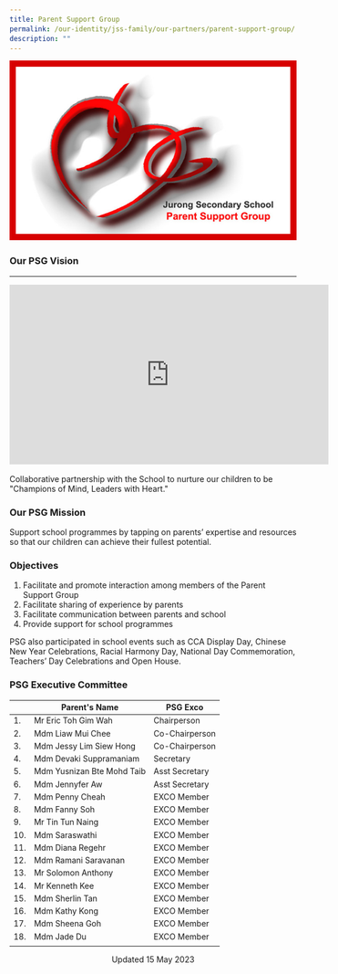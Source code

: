 ```yaml
---
title: Parent Support Group
permalink: /our-identity/jss-family/our-partners/parent-support-group/
description: ""
---
```

![](/images/JSS-PSG-Logo.jpg)

### Our PSG Vision
--------------
<iframe width="560" height="315" src="https://www.youtube.com/embed/2CHvUzi_1d4" title="YouTube video player" frameborder="0" allow="accelerometer; autoplay; clipboard-write; encrypted-media; gyroscope; picture-in-picture; web-share" allowfullscreen=""></iframe>

Collaborative partnership with the School to nurture our children to be "Champions of Mind, Leaders with Heart."  

### Our PSG Mission

Support school programmes by tapping on parents’ expertise and resources so that our children can achieve their fullest potential.  

### Objectives

1. Facilitate and promote interaction among members of the Parent Support Group
2. Facilitate sharing of experience by parents
3. Facilitate communication between parents and school
4. Provide support for school programmes

PSG also participated in school events such as CCA Display Day, Chinese New Year Celebrations, Racial Harmony Day, National Day Commemoration, Teachers’ Day Celebrations and Open House.  

### PSG Executive Committee

|  | Parent's Name | PSG Exco |
|---|---|---|
| 1. | Mr Eric Toh Gim Wah | Chairperson |
| 2. | Mdm Liaw Mui Chee | Co-Chairperson |
| 3. | Mdm Jessy Lim Siew Hong | Co-Chairperson |
| 4. | Mdm Devaki Suppramaniam | Secretary |
| 5. | Mdm Yusnizan Bte Mohd Taib | Asst Secretary |
| 6. | Mdm Jennyfer Aw | Asst Secretary |
| 7. | Mdm Penny Cheah | EXCO Member |
| 8. | Mdm Fanny Soh | EXCO Member |
| 9. | Mr Tin Tun Naing | EXCO Member |
| 10. | Mdm Saraswathi | EXCO Member |
| 11. | Mdm Diana Regehr | EXCO Member |
| 12. | Mdm Ramani Saravanan | EXCO Member |
| 13. | Mr Solomon Anthony | EXCO Member |
| 14. | Mr Kenneth Kee | EXCO Member |
| 15. | Mdm Sherlin Tan | EXCO Member |
| 16. | Mdm Kathy Kong | EXCO Member |
| 17. | Mdm Sheena Goh | EXCO Member |
| 18. | Mdm Jade Du | EXCO Member |
| | |

<center> Updated 15 May 2023 </center>